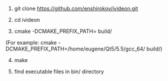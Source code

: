 1. git clone https://github.com/enshirokov/ivideon.git

2. cd ivideon
3. cmake -DCMAKE_PREFIX_PATH=<QTPATH> build/

(For example: cmake -DCMAKE_PREFIX_PATH=/home/eugene/Qt5/5.5/gcc_64/  build/)

4. make

5. find executable files in bin/ directory
